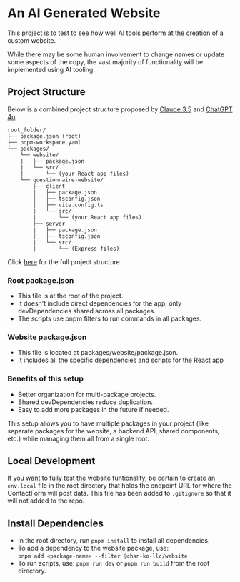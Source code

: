 # An AI Generated Website

This project is to test to see how well AI tools perform at the creation of a custom website.

While there may be some human involvement to change names or update some aspects of the copy,
the vast majority of functionality will be implemented using AI tooling.

## Project Structure

Below is a combined project structure proposed by [Claude 3.5](https://claude.ai/) and [ChatGPT 4o](https://chatgpt.com/).

```
root_folder/
├── package.json (root)
├── pnpm-workspace.yaml
└── packages/
    └── website/
    |   ├── package.json
    |   └── src/
    |       └── (your React app files)
    └── questionnaire-website/
        ├── client
        |   ├── package.json
        │   ├── tsconfig.json
        │   ├── vite.config.ts
        |   └── src/
        |       └── (your React app files)
        ├── server
        |   ├── package.json
        │   ├── tsconfig.json
        |   └── src/
        |       └── (Express files)
```

Click [here](ProjectStructure.md) for the full project structure.

### Root package.json

- This file is at the root of the project.
- It doesn't include direct dependencies for the app, only devDependencies shared across all packages.
- The scripts use pnpm filters to run commands in all packages.

### Website package.json

- This file is located at packages/website/package.json.
- It includes all the specific dependencies and scripts for the React app

### Benefits of this setup

- Better organization for multi-package projects.
- Shared devDependencies reduce duplication.
- Easy to add more packages in the future if needed.

This setup allows you to have multiple packages in your project (like separate packages for the website, a backend API, shared components, etc.) while managing them all from a single root.

## Local Development

If you want to fully test the website funtionality, be certain to create an `env.local` file in the
root directory that holds the endpoint URL for where the ContactForm will post data. This file has
been added to `.gitignore` so that it will not added to the repo.

## Install Dependencies

- In the root directory, run `pnpm install` to install all dependencies.
- To add a dependency to the website package, use:  
  `pnpm add <package-name> --filter @chan-ko-llc/website`
- To run scripts, use: `pnpm run dev` or `pnpm run build` from the root directory.

